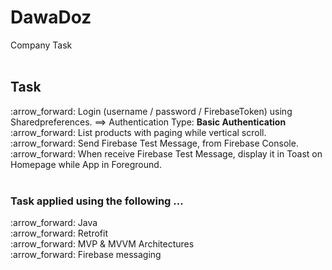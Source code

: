 # DawaDoz

Company Task </br></br>

<h2>Task</h2>
:arrow_forward: Login (username / password / FirebaseToken) using Sharedpreferences. ==> Authentication Type: <b>Basic Authentication</b></br>
:arrow_forward: List products with paging while vertical scroll.</br>
:arrow_forward: Send Firebase Test Message, from Firebase Console.</br>
:arrow_forward: When receive Firebase Test Message, display it in Toast on Homepage while App in Foreground.</br></br>

<h3>Task applied using the following ...</h3>
:arrow_forward: Java</br>
:arrow_forward: Retrofit</br>
:arrow_forward: MVP & MVVM Architectures</br>
:arrow_forward: Firebase messaging</br></br></br>
